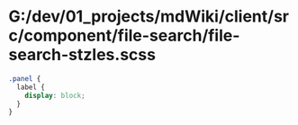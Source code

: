 # G:/dev/01_projects/mdWiki/client/src/component/file-search/file-search-stzles.scss
```scss
.panel {
  label {
    display: block;
  }
}
 ```
